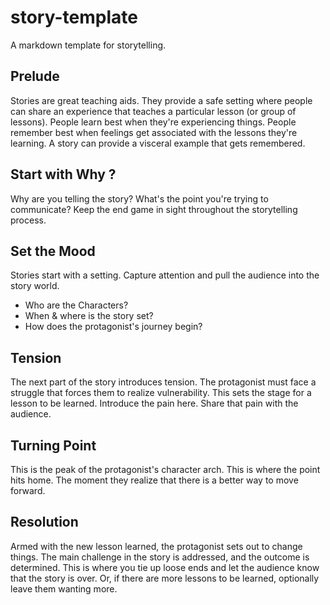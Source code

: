 # story-template

A markdown template for storytelling.


## Prelude

Stories are great teaching aids. They provide a safe setting where people can share an experience that teaches a particular lesson (or group of lessons). People learn best when they're experiencing things. People remember best when feelings get associated with the lessons they're learning. A story can provide a visceral example that gets remembered.


## Start with Why ?

Why are you telling the story? What's the point you're trying to communicate? Keep the end game in sight throughout the storytelling process.


## Set the Mood

Stories start with a setting. Capture attention and pull the audience into the story world.

* Who are the Characters?
* When & where is the story set?
* How does the protagonist's journey begin?


## Tension

The next part of the story introduces tension. The protagonist must face a struggle that forces them to realize vulnerability. This sets the stage for a lesson to be learned. Introduce the pain here. Share that pain with the audience.



## Turning Point

This is the peak of the protagonist's character arch. This is where the point hits home. The moment they realize that there is a better way to move forward.


## Resolution

Armed with the new lesson learned, the protagonist sets out to change things. The main challenge in the story is addressed, and the outcome is determined. This is where you tie up loose ends and let the audience know that the story is over. Or, if there are more lessons to be learned, optionally leave them wanting more.

